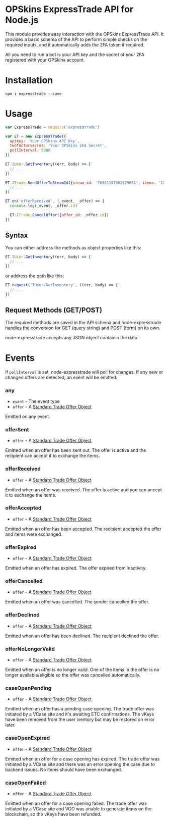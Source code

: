 # OPSkins ExpressTrade API for Node.js

This module provides easy interaction with the OPSkins ExpressTrade API. It provides a basic schema of the API to perform simple checks on the required inputs, and it automatically adds the 2FA token if required.

All you need to run a bot is your API key and the secret of your 2FA registered with your OPSkins account.


# Installation

```shell
npm i expresstrade --save
```


# Usage

```javascript
var ExpressTrade = require('expresstrade')

var ET = new ExpressTrade({
  apikey: 'Your OPSkins API Key',
  twofactorsecret: 'Your OPSkins 2FA Secret',
  pollInterval: 5000
})

ET.IUser.GetInventory((err, body) => {
  // ...
})

ET.ITrade.SendOfferToSteamId({steam_id: '76561197982275081', items: '1234,5678'}, (err, body) => {
  // ...
})

ET.on('offerReceived', (_event, _offer) => {
  console.log(_event, _offer.id)

  ET.ITrade.CancelOffer({offer_id: _offer.id})
})
```


## Syntax

You can either address the methods as object properties like this:

```javascript
ET.IUser.GetInventory((err, body) => {
  // ...
})
```

or address the path like this:

```javascript
ET.request('IUser/GetInventory', ((err, body) => {
  // ...
})
```


## Request Methods (GET/POST)

The required methods are saved in the API schema and node-expresstrade handles the conversion for GET (query string) and POST (form) on its own.

node-expresstrade accepts any JSON object containin the data.


# Events

If `pollInterval` is set, node-expresstrade will poll for changes. If any new or changed offers are detected, an event will be emitted.

### any

* `event` - The event type
* `offer` - A [Standard Trade Offer Object](https://github.com/OPSkins/trade-opskins-api/blob/master/ITrade.md#standard-trade-offer-object)

Emitted on any event.


### offerSent

* `offer` - A [Standard Trade Offer Object](https://github.com/OPSkins/trade-opskins-api/blob/master/ITrade.md#standard-trade-offer-object)

Emitted when an offer has been sent out. The offer is active and the recipient can accept it to exchange the items.


### offerReceived

* `offer` - A [Standard Trade Offer Object](https://github.com/OPSkins/trade-opskins-api/blob/master/ITrade.md#standard-trade-offer-object)

Emitted when an offer was received. The offer is active and you can accept it to exchange the items.


### offerAccepted

* `offer` - A [Standard Trade Offer Object](https://github.com/OPSkins/trade-opskins-api/blob/master/ITrade.md#standard-trade-offer-object)

Emitted when an offer has been accepted. The recipient accepted the offer and items were exchanged.


### offerExpired

* `offer` - A [Standard Trade Offer Object](https://github.com/OPSkins/trade-opskins-api/blob/master/ITrade.md#standard-trade-offer-object)

Emitted when an offer has expired. The offer expired from inactivity.


### offerCancelled

* `offer` - A [Standard Trade Offer Object](https://github.com/OPSkins/trade-opskins-api/blob/master/ITrade.md#standard-trade-offer-object)

Emitted when an offer was cancelled. The sender cancelled the offer.


### offerDeclined

* `offer` - A [Standard Trade Offer Object](https://github.com/OPSkins/trade-opskins-api/blob/master/ITrade.md#standard-trade-offer-object)

Emitted when an offer has been declined. The recipient declined the offer.


### offerNoLongerValid

* `offer` - A [Standard Trade Offer Object](https://github.com/OPSkins/trade-opskins-api/blob/master/ITrade.md#standard-trade-offer-object)

Emitted when an offer is no longer valid. One of the items in the offer is no longer available/eligible so the offer was cancelled automatically.


### caseOpenPending

* `offer` - A [Standard Trade Offer Object](https://github.com/OPSkins/trade-opskins-api/blob/master/ITrade.md#standard-trade-offer-object)

Emitted when an offer has a pending case opening. The trade offer was initiated by a VCase site and it's awaiting ETC confirmations. The vKeys have been removed from the user iventory but may be restored on error later.


### caseOpenExpired

* `offer` - A [Standard Trade Offer Object](https://github.com/OPSkins/trade-opskins-api/blob/master/ITrade.md#standard-trade-offer-object)

Emitted when an offer for a case opening has expired. The trade offer was initiated by a VCase site and there was an error opening the case due to backend issues. No items should have been exchanged.


### caseOpenFailed

* `offer` - A [Standard Trade Offer Object](https://github.com/OPSkins/trade-opskins-api/blob/master/ITrade.md#standard-trade-offer-object)

Emitted when an offer for a case opening failed. The trade offer was initiated by a VCase site and VGO was unable to generate items on the blockchain, so the vKeys have been refunded.
